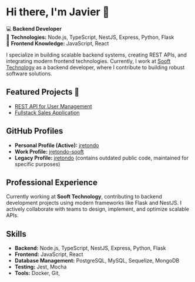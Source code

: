 # Hi there, I'm Javier 👋

💻 **Backend Developer**  
🔧 **Technologies:** Node.js, TypeScript, NestJS, Express, Python, Flask  
🎨 **Frontend Knowledge:** JavaScript, React  

I specialize in building scalable backend systems, creating REST APIs, and integrating modern frontend technologies. Currently, I work at [Sooft Technology](https://github.com/sooft) as a backend developer, where I contribute to building robust software solutions.

## Featured Projects 🚀
- [REST API for User Management](#)
- [Fullstack Sales Application](#)

## GitHub Profiles
- **Personal Profile (Active):** [jretondo](https://github.com/javier-retondo)  
- **Work Profile:** [jretondo-sooft](https://github.com/jretondo-sooft)  
- **Legacy Profile:** [jretondo](https://github.com/jretondo) (contains outdated public code, maintained for specific purposes)

## Professional Experience
Currently working at **Sooft Technology**, contributing to backend development projects using modern frameworks like Flask and NestJS. I actively collaborate with teams to design, implement, and optimize scalable APIs.

## Skills
- **Backend:** Node.js, TypeScript, NestJS, Express, Python, Flask  
- **Frontend:** JavaScript, React  
- **Database Management:** PostgreSQL, MySQL, Sequelize, MongoDB
- **Testing:** Jest, Mocha  
- **Tools:** Docker, Git, 
